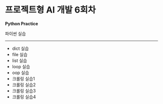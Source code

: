 # 프로젝트형 AI 개발 6회차

**Python Practice**

파이썬 실습

---
+ dict 실습
+ file 실습
+ list 실습
+ loop 실습
+ oop 실습
+ 크롤링 실습1
+ 크롤링 실습2
+ 크롤링 실습3
+ 크롤링 실습4
